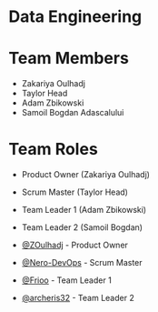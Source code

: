 # Data Engineering

# Team Members
* Zakariya Oulhadj
* Taylor Head
* Adam Zbikowski
* Samoil Bogdan Adascalului

# Team Roles
* Product Owner (Zakariya Oulhadj)
* Scrum Master (Taylor Head)
* Team Leader 1 (Adam Zbikowski)
* Team Leader 2 (Samoil Bogdan)

* [@ZOulhadj](https://github.com/ZOulhadj) - Product Owner
* [@Nero-DevOps](https://github.com/Nero-DevOps) - Scrum Master
* [@Frioo](https://github.com/Frioo) - Team Leader 1
* [@archeris32](https://github.com/archeris32) - Team Leader 2